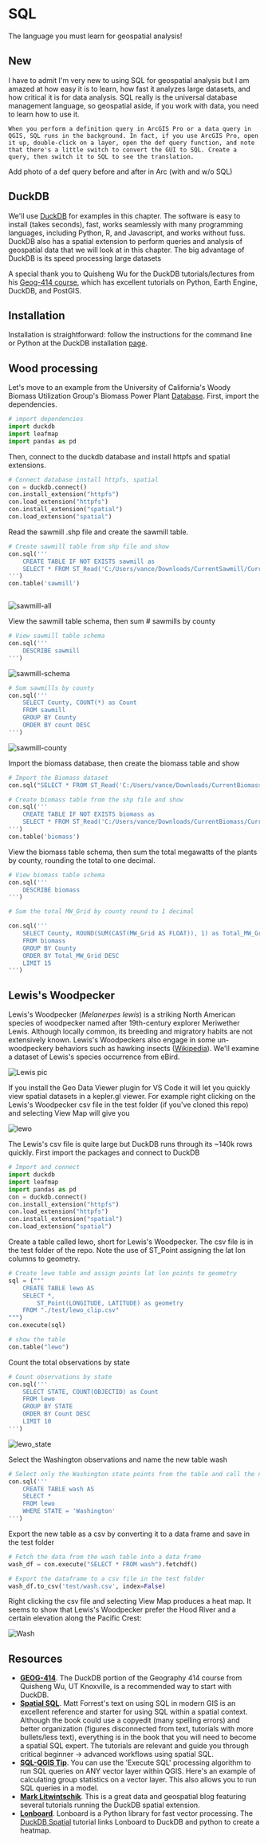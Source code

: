 # SQL

The language you must learn for geospatial analysis!

## New

I have to admit I'm very new to using SQL for geospatial analysis but I am amazed at how easy it is to learn, how fast it analyzes large datasets, and how critical it is for data analysis. SQL really is the universal database management language, so geospatial aside, if you work with data, you need to learn how to use it.

```{tip}
When you perform a definition query in ArcGIS Pro or a data query in QGIS, SQL runs in the background. In fact, if you use ArcGIS Pro, open it up, double-click on a layer, open the def query function, and note that there's a little switch to convert the GUI to SQL. Create a query, then switch it to SQL to see the translation.
```

Add photo of a def query before and after in Arc (with and w/o SQL)

## DuckDB

We'll use [DuckDB](https://duckdb.org/) for examples in this chapter. The software is easy to install (takes seconds), fast, works seamlessly with many programming languages, including Python, R, and Javascript, and works without fuss. DuckDB also has a spatial extension to perform queries and analysis of geospatial data that we will look at in this chapter. The big advantage of DuckDB is its speed processing large datasets

A special thank you to Quisheng Wu for the DuckDB tutorials/lectures from his [Geog-414 course](https://geog-414.gishub.org/), which has excellent tutorials on Python, Earth Engine, DuckDB, and PostGIS.

## Installation

Installation is straightforward: follow the instructions for the command line or Python at the DuckDB installation [page](http://gg.gg/1at9tp).

## Wood processing

Let's move to an example from the University of California's Woody Biomass Utilization Group's Biomass Power Plant [Database](http://gg.gg/1as7ti). First, import the dependencies.

```python
# import dependencies
import duckdb
import leafmap
import pandas as pd
```

Then, connect to the duckdb database and install httpfs and spatial extensions.

```python
# Connect database install httpfs, spatial
con = duckdb.connect()
con.install_extension("httpfs")
con.load_extension("httpfs")
con.install_extension("spatial")
con.load_extension("spatial")
```

Read the sawmill .shp file and create the sawmill table.

```python
# Create sawmill table from shp file and show
con.sql('''
    CREATE TABLE IF NOT EXISTS sawmill as
    SELECT * FROM ST_Read('C:/Users/vance/Downloads/CurrentSawmill/Current_Wood_Facility_Database_Primary_Wood_Processing.shp')
''')
con.table('sawmill')
```

```{tip} Duckdb sql can be run in the command line and through Python as we are doing here. There are several ways to do this, but wrapping the commands in con.sql with parenthesis and two sets of double or single quotes is easier to code and read.

```

![sawmill-all](https://i.imgur.com/ptLCP0F.png)

View the sawmill table schema, then sum # sawmills by county

```python
# View sawmill table schema
con.sql('''
    DESCRIBE sawmill
''')
```

![sawmill-schema](https://i.imgur.com/gM9AJtB.png)

```python
# Sum sawmills by county
con.sql('''
    SELECT County, COUNT(*) as Count
    FROM sawmill
    GROUP BY County
    ORDER BY count DESC
''')
```

![sawmill-county](https://i.imgur.com/GeX2mE6.png)

Import the biomass database, then create the biomass table and show

```python
# Import the Biomass dataset
con.sql("SELECT * FROM ST_Read('C:/Users/vance/Downloads/CurrentBiomass/Current_Wood_Facility_Database_Biomass.shp')")
```

```python
# Create biomass table from the shp file and show
con.sql('''
    CREATE TABLE IF NOT EXISTS biomass as
    SELECT * FROM ST_Read('C:/Users/vance/Downloads/CurrentBiomass/Current_Wood_Facility_Database_Biomass.shp')
''')
con.table('biomass')
```

View the biomass table schema, then sum the total megawatts of the plants by county, rounding the total to one decimal.

```python
# View biomass table schema
con.sql('''
    DESCRIBE biomass
''')
```

```python
# Sum the total MW_Grid by county round to 1 decimal

con.sql('''
    SELECT County, ROUND(SUM(CAST(MW_Grid AS FLOAT)), 1) as Total_MW_Grid
    FROM biomass
    GROUP BY County
    ORDER BY Total_MW_Grid DESC
    LIMIT 15
''')
```

<!-- Need to eliminate the sawmill example or make it diff. Both examples import csv files. Maybe make one a parquet file? -->

## Lewis's Woodpecker
Lewis's Woodpecker (_Melanerpes lewis_) is a striking North American species of woodpecker named after 19th-century explorer Meriwether Lewis. Although locally common, its breeding and migratory habits are not extensively known. Lewis's Woodpeckers also engage in some un-woodpeckery behaviors such as hawking insects ([Wikipedia](https://en.wikipedia.org/wiki/Lewis%27s_woodpecker)). We'll examine a dataset of Lewis's species occurrence from eBird.

![Lewis pic](https://upload.wikimedia.org/wikipedia/commons/thumb/c/c7/Lewis%27s_Woodpecker.jpg/330px-Lewis%27s_Woodpecker.jpg)

If you install the Geo Data Viewer plugin for VS Code it will let you quickly view spatial datasets in a kepler.gl viewer. For example right clicking on the Lewis's Woodpecker csv file in the test folder (if you've cloned this repo) and selecting View Map will give you

![lewo](https://i.imgur.com/cb48hqP.png)

The Lewis's csv file is quite large but DuckDB runs through its ~140k rows quickly. First import the packages and connect to DuckDB

```python
# Import and connect
import duckdb
import leafmap
import pandas as pd
con = duckdb.connect()
con.install_extension("httpfs")
con.load_extension("httpfs")
con.install_extension("spatial")
con.load_extension("spatial")
```

Create a table called lewo, short for Lewis's Woodpecker. The csv file is in the test folder of the repo. Note the use of ST_Point assigning the lat lon columns to geometry.

```python
# Create lewo table and assign points lat lon points to geometry
sql = ("""
    CREATE TABLE lewo AS
    SELECT *,
        ST_Point(LONGITUDE, LATITUDE) as geometry
    FROM "./test/lewo_clip.csv" 
""")
con.execute(sql)

# show the table
con.table("lewo")
```

Count the total observations by state

```python
# Count observations by state
con.sql('''
    SELECT STATE, COUNT(OBJECTID) as Count
    FROM lewo
    GROUP BY STATE
    ORDER BY Count DESC
    LIMIT 10
''')
```
![lewo_state](https://i.imgur.com/J8h5fbP.png)

Select the Washington observations and name the new table wash

```python
# Select only the Washington state points from the table and call the new table wash
con.sql('''
    CREATE TABLE wash AS
    SELECT *
    FROM lewo
    WHERE STATE = 'Washington'
''')
```

Export the new table as a csv by converting it to a data frame and save in the test folder

```python
# Fetch the data from the wash table into a data frame
wash_df = con.execute("SELECT * FROM wash").fetchdf()

# Export the dataframe to a csv file in the test folder
wash_df.to_csv('test/wash.csv', index=False)
```

Right clicking the csv file and selecting View Map produces a heat map. It seems to show that Lewis's Woodpecker prefer the Hood River and a certain elevation along the Pacific Crest:

![Wash](https://i.imgur.com/nGiuDxq.png)

## Resources
- **[GEOG-414](https://geog-414.gishub.org/book/duckdb/01_duckdb_intro.html)**. The DuckDB portion of the Geography 414 course from Quisheng Wu, UT Knoxville, is a recommended way to start with DuckDB.
- **[Spatial SQL](https://spatial-sql.com/)**. Matt Forrest's text on using SQL in modern GIS is an excellent reference and starter for using SQL within a spatial context. Although the book could use a copyedit (many spelling errors) and better organization (figures disconnected from text, tutorials with more bullets/less text), everything is in the book that you will need to become a spatial SQL expert. The tutorials are relevant and guide you through critical beginner -> advanced workflows using spatial SQL.
- **[SQL-QGIS Tip](https://twitter.com/spatialthoughts/status/1774833044396081189)**. You can use the 'Execute SQL' processing algorithm to run SQL queries on ANY vector layer within QGIS. Here's an example of calculating group statistics on a vector layer. This also allows you to run SQL queries in a model.
- **[Mark Litwintschik](https://tech.marksblogg.com/duckdb-gis-spatial-extension.html)**. This is a great data and geospatial blog featuring several tutorials running the DuckDB spatial extension.
- **[Lonboard](https://developmentseed.org/lonboard/latest/)**. Lonboard is a Python library for fast vector processing. The [DuckDB Spatial](https://developmentseed.org/lonboard/latest/examples/duckdb/) tutorial links Lonboard to DuckDB and python to create a heatmap. 

<!-- 
## Notes
Add parquet files and analyze? See parquet.ipynb
-->
